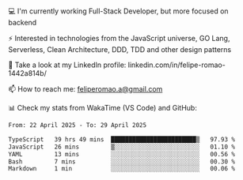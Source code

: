 💻 I'm currently working Full-Stack Developer, but more focused on backend

⚡ Interested in technologies from the JavaScript universe, GO Lang, Serverless, Clean Architecture, DDD, TDD and other design patterns

👥 Take a look at my LinkedIn profile: linkedin.com/in/felipe-romao-1442a814b/

📫 How to reach me: feliperomao.a@gmail.com

📊 Check my stats from WakaTime (VS Code) and GitHub:

<!--START_SECTION:waka-->

```txt
From: 22 April 2025 - To: 29 April 2025

TypeScript   39 hrs 49 mins  ████████████████████████▒   97.93 %
JavaScript   26 mins         ▒░░░░░░░░░░░░░░░░░░░░░░░░   01.10 %
YAML         13 mins         ░░░░░░░░░░░░░░░░░░░░░░░░░   00.56 %
Bash         7 mins          ░░░░░░░░░░░░░░░░░░░░░░░░░   00.30 %
Markdown     1 min           ░░░░░░░░░░░░░░░░░░░░░░░░░   00.06 %
```

<!--END_SECTION:waka-->
